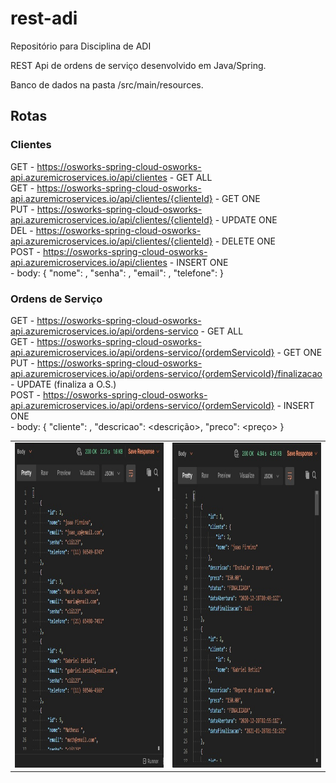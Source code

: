 # rest-adi
Repositório para Disciplina de ADI 

REST Api de ordens de serviço desenvolvido em Java/Spring.

Banco de dados na pasta /src/main/resources.

## Rotas

### Clientes
GET - https://osworks-spring-cloud-osworks-api.azuremicroservices.io/api/clientes - GET ALL </br>
GET - https://osworks-spring-cloud-osworks-api.azuremicroservices.io/api/clientes/{clienteId} - GET ONE </br>
PUT - https://osworks-spring-cloud-osworks-api.azuremicroservices.io/api/clientes/{clienteId} - UPDATE ONE </br>
DEL - https://osworks-spring-cloud-osworks-api.azuremicroservices.io/api/clientes/{clienteId} - DELETE ONE </br>
POST - https://osworks-spring-cloud-osworks-api.azuremicroservices.io/api/clientes - INSERT ONE </br>
     - body: {
                "nome": <nome>,
                "senha": <senha>,
                "email": <email>,
                "telefone": <telefone>
            }

### Ordens de Serviço
GET -   https://osworks-spring-cloud-osworks-api.azuremicroservices.io/api/ordens-servico - GET ALL </br>
GET -   https://osworks-spring-cloud-osworks-api.azuremicroservices.io/api/ordens-servico/{ordemServicoId} - GET ONE </br>
PUT -   https://osworks-spring-cloud-osworks-api.azuremicroservices.io/api/ordens-servico/{ordemServicoId}/finalizacao - UPDATE (finaliza a O.S.) </br>
POST -  https://osworks-spring-cloud-osworks-api.azuremicroservices.io/api/ordens-servico/{ordemServicoId} - INSERT ONE </br>
     -  body: {
                "cliente": <clienteID>,
                "descricao": <descrição>,
                "preco": <preço>
              }
  
<table>
  <tr>
    <td><img src="assets/clientes.jpg" width=500 height=520></td>
    <td><img src="assets/ordens-servico.jpg" width=500 height=520></td>
  </tr>
 </table>
